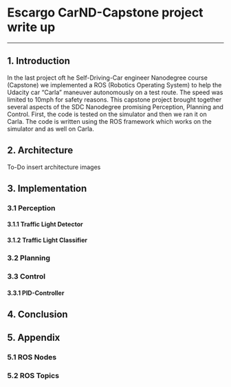 # Escargo CarND-Capstone project write up

----------

## 1. Introduction
In the last project oft he Self-Driving-Car engineer Nanodegree course (Capstone) we implemented a ROS (Robotics Operating System) to help the Udacity car “Carla” maneuver autonomously on a test route. The speed was limited to 10mph for safety reasons. 
This capstone project brought together several aspects of the SDC Nanodegree promising Perception, Planning and Control.
First, the code is tested on the simulator and then we ran it on Carla. The code is written using the  ROS framework which works on the simulator and as well on Carla.

## 2. Architecture
To-Do insert architecture images
## 3. Implementation
### 3.1 Perception
#### 3.1.1 Traffic Light Detector
#### 3.1.2 Traffic Light Classifier
### 3.2 Planning
### 3.3 Control
#### 3.3.1 PID-Controller
## 4. Conclusion
## 5. Appendix
### 5.1 ROS Nodes
### 5.2 ROS Topics


